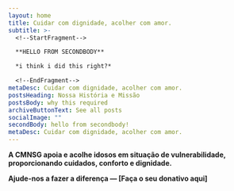 ```yaml
---
layout: home
title: Cuidar com dignidade, acolher com amor.
subtitle: >-
  <!--StartFragment-->

  **HELLO FROM SECONDBODY** 

  *i think i did this right?*

  <!--EndFragment-->
metaDesc: Cuidar com dignidade, acolher com amor.
postsHeading: Nossa História e Missão
postsBody: why this required
archiveButtonText: See all posts
socialImage: ""
secondBody: hello from secondbody!
metaDesc: Cuidar com dignidade, acolher com amor.
---
```

<!--StartFragment-->

**A CMNSG apoia e acolhe idosos em situação de vulnerabilidade, proporcionando cuidados, conforto e dignidade.**

**Ajude-nos a fazer a diferença — \[Faça o seu donativo aqui]**

<!--EndFragment-->
